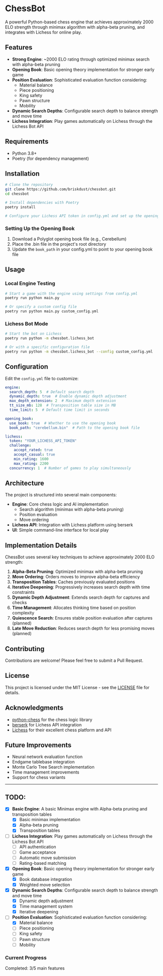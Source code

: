 # ChessBot

A powerful Python-based chess engine that achieves approximately 2000 ELO strength through minimax algorithm with alpha-beta pruning, and integrates with Lichess for online play.

## Features

- **Strong Engine**: ~2000 ELO rating through optimized minimax search with alpha-beta pruning
- **Opening Book**: Basic opening theory implementation for stronger early game
- **Position Evaluation**: Sophisticated evaluation function considering:
  - Material balance
  - Piece positioning
  - King safety
  - Pawn structure
  - Mobility
- **Dynamic Search Depths**: Configurable search depth to balance strength and move time
- **Lichess Integration**: Play games automatically on Lichess through the Lichess Bot API

## Requirements

- Python 3.8+
- Poetry (for dependency management)

## Installation

```bash
# Clone the repository
git clone https://github.com/briskdust/chessbot.git
cd chessbot

# Install dependencies with Poetry
poetry install

# Configure your Lichess API token in config.yml and set up the opening book
```

### Setting Up the Opening Book

1. Download a Polyglot opening book file (e.g., Cerebellum)
2. Place the .bin file in the project's root directory
3. Update the `book_path` in your config.yml to point to your opening book file

## Usage

### Local Engine Testing

```bash
# Start a game with the engine using settings from config.yml
poetry run python main.py

# Or specify a custom config file
poetry run python main.py custom_config.yml
```

### Lichess Bot Mode

```bash
# Start the bot on Lichess
poetry run python -m chessbot.lichess_bot

# Or with a specific configuration file
poetry run python -m chessbot.lichess_bot --config custom_config.yml
```

## Configuration

Edit the `config.yml` file to customize:

```yaml
engine:
  search_depth: 5  # Default search depth
  dynamic_depth: true  # Enable dynamic depth adjustment
  max_depth_extension: 2  # Maximum depth extension
  tt_size_mb: 128  # Transposition table size in MB
  time_limit: 5  # Default time limit in seconds

opening_book:
  use_book: true  # Whether to use the opening book
  book_path: "cerebellum.bin"  # Path to the opening book file

lichess:
  token: "YOUR_LICHESS_API_TOKEN"
  challenge:
    accept_rated: true
    accept_casual: true
    min_rating: 1600
    max_rating: 2200
  concurrency: 1  # Number of games to play simultaneously
```

## Architecture

The project is structured into several main components:

- **Engine**: Core chess logic and AI implementation
  - Search algorithm (minimax with alpha-beta pruning)
  - Position evaluation
  - Move ordering
- **Lichess API**: Integration with Lichess platform using berserk
- **UI**: Simple command-line interface for local play

## Implementation Details

ChessBot uses several key techniques to achieve approximately 2000 ELO strength:

1. **Alpha-Beta Pruning**: Optimized minimax with alpha-beta pruning
2. **Move Ordering**: Orders moves to improve alpha-beta efficiency
3. **Transposition Tables**: Caches previously evaluated positions
4. **Iterative Deepening**: Progressively increases search depth with time constraints
5. **Dynamic Depth Adjustment**: Extends search depth for captures and checks
6. **Time Management**: Allocates thinking time based on position complexity
7. **Quiescence Search**: Ensures stable position evaluation after captures (planned)
8. **Late Move Reduction**: Reduces search depth for less promising moves (planned)

## Contributing

Contributions are welcome! Please feel free to submit a Pull Request.

## License

This project is licensed under the MIT License - see the [LICENSE](LICENSE) file for details.

## Acknowledgments

- [python-chess](https://python-chess.readthedocs.io/) for the chess logic library
- [berserk](https://github.com/rhgrant10/berserk) for Lichess API integration
- [Lichess](https://lichess.org/) for their excellent chess platform and API

## Future Improvements

- Neural network evaluation function
- Endgame tablebase integration
- Monte Carlo Tree Search implementation
- Time management improvements
- Support for chess variants

---

## TODO:

- [x] **Basic Engine**: A basic Minimax engine with Alpha-beta pruning and transposition tables
  - [x] Basic minimax implementation
  - [x] Alpha-beta pruning
  - [x] Transposition tables

- [ ] **Lichess Integration**: Play games automatically on Lichess through the Lichess Bot API
  - [ ] API authentication
  - [ ] Game acceptance
  - [ ] Automatic move submission
  - [ ] Rating-based matching

- [x] **Opening Book**: Basic opening theory implementation for stronger early game
  - [x] Book database integration
  - [x] Weighted move selection

- [x] **Dynamic Search Depths**: Configurable search depth to balance strength and move time
  - [x] Dynamic depth adjustment
  - [x] Time management system
  - [x] Iterative deepening

- [ ] **Position Evaluation**: Sophisticated evaluation function considering:
  - [x] Material balance
  - [ ] Piece positioning
  - [ ] King safety
  - [ ] Pawn structure
  - [ ] Mobility

### Current Progress

Completed: 3/5 main features
